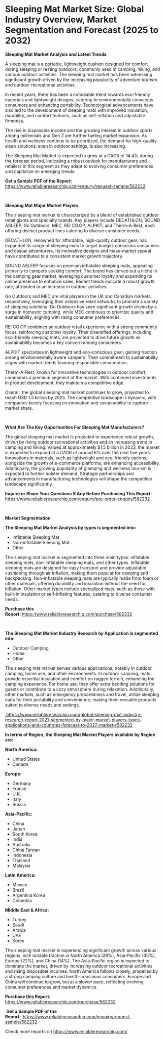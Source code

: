<p><h1>Sleeping Mat Market Size: Global Industry Overview, Market Segmentation and Forecast (2025 to 2032)</h1></p><p><strong>Sleeping Mat Market Analysis and Latest Trends</strong></p>
<p><p>A sleeping mat is a portable, lightweight cushion designed for comfort during sleeping or resting outdoors, commonly used in camping, hiking, and various outdoor activities. The sleeping mat market has been witnessing significant growth driven by the increasing popularity of adventure tourism and outdoor recreational activities.</p><p>In recent years, there has been a noticeable trend towards eco-friendly materials and lightweight designs, catering to environmentally conscious consumers and enhancing portability. Technological advancements have also led to the development of sleeping mats with improved insulation, durability, and comfort features, such as self-inflation and adjustable firmness.</p><p>The rise in disposable income and the growing interest in outdoor sports among millennials and Gen Z are further fueling market expansion. As health and wellness continue to be prioritized, the demand for high-quality sleep solutions, even in outdoor settings, is also increasing.</p><p>The Sleeping Mat Market is expected to grow at a CAGR of 14.4% during the forecast period, indicating a robust outlook for manufacturers and retailers in this segment as they adapt to evolving consumer preferences and capitalize on emerging trends.</p></p>
<p><strong>Get a Sample PDF of the Report:&nbsp;</strong> <a href="https://www.reliableresearchiq.com/enquiry/request-sample/582232?utm_campaign=3050&utm_medium=2&utm_source=Github&utm_content=ia&utm_term=23032025&utm_id=sleeping-mat">https://www.reliableresearchiq.com/enquiry/request-sample/582232</a></p>
<p>&nbsp;</p>
<p><strong>Sleeping Mat Major Market Players</strong></p>
<p><p>The sleeping mat market is characterized by a blend of established outdoor retail giants and specialty brands. Key players include DECATHLON, SOUND ASLEEP, Go Outdoors, MEC, REI CO.OP, ALPKIT, and Therm-A-Rest, each offering distinct product lines catering to diverse consumer needs.</p><p>DECATHLON, renowned for affordable, high-quality outdoor gear, has expanded its range of sleeping mats to target budget-conscious consumers and casual adventurers. Its innovative designs and mass-market appeal have contributed to a consistent market growth trajectory.</p><p>SOUND ASLEEP focuses on premium inflatable sleeping mats, appealing primarily to campers seeking comfort. The brand has carved out a niche in the camping gear market, leveraging customer loyalty and expanding its online presence to enhance sales. Recent trends indicate a robust growth rate, attributed to an increase in outdoor activities.</p><p>Go Outdoors and MEC are vital players in the UK and Canadian markets, respectively, leveraging their extensive retail networks to promote a variety of sleeping solutions. Go Outdoors has seen significant growth driven by a surge in domestic camping, while MEC continues to prioritize quality and sustainability, aligning with rising consumer preferences.</p><p>REI CO.OP combines an outdoor retail experience with a strong community focus, reinforcing customer loyalty. Their diversified offerings, including eco-friendly sleeping mats, are projected to drive future growth as sustainability becomes a key concern among consumers.</p><p>ALPKIT specializes in lightweight and eco-conscious gear, gaining traction among environmentally aware campers. Their commitment to sustainability aligns with market trends favoring responsible consumption.</p><p>Therm-A-Rest, known for innovative technologies in outdoor comfort, commands a premium segment of the market. With continued investments in product development, they maintain a competitive edge.</p><p>Overall, the global sleeping mat market continues to grow, projected to reach USD 1.5 billion by 2025. The competitive landscape is dynamic, with companies keenly focusing on innovation and sustainability to capture market share.</p></p>
<p>&nbsp;</p>
<p><strong>What Are The Key Opportunities For Sleeping Mat Manufacturers?</strong></p>
<p><p>The global sleeping mat market is projected to experience robust growth, driven by rising outdoor recreational activities and an increasing trend in camping and hiking. Valued at approximately $1.5 billion in 2023, the market is expected to expand at a CAGR of around 6% over the next five years. Innovations in materials, such as lightweight and eco-friendly options, alongside the growth of e-commerce platforms, are enhancing accessibility. Additionally, the growing popularity of glamping and wellness tourism is expected to further bolster demand. Strategic partnerships and advancements in manufacturing technologies will shape the competitive landscape significantly.</p></p>
<p><strong>Inquire or Share Your Questions If Any Before Purchasing This Report:</strong> <a href="https://www.reliableresearchiq.com/enquiry/pre-order-enquiry/582232?utm_campaign=3050&utm_medium=2&utm_source=Github&utm_content=ia&utm_term=23032025&utm_id=sleeping-mat">https://www.reliableresearchiq.com/enquiry/pre-order-enquiry/582232</a></p>
<p>&nbsp;</p>
<p><strong>Market Segmentation</strong></p>
<p><strong>The Sleeping Mat Market Analysis by types is segmented into:</strong></p>
<p><ul><li>Inflatable Sleeping Mat</li><li>Non-inflatable Sleeping Mat</li><li>Other</li></ul></p>
<p><p>The sleeping mat market is segmented into three main types: inflatable sleeping mats, non-inflatable sleeping mats, and other types. Inflatable sleeping mats are designed for easy transport and provide adjustable cushioning through air inflation, making them popular for camping and backpacking. Non-inflatable sleeping mats are typically made from foam or other materials, offering durability and insulation without the need for inflation. Other market types include specialized mats, such as those with built-in insulation or self-inflating features, catering to diverse consumer needs.</p></p>
<p><strong>Purchase this Report:&nbsp;</strong><a href="https://www.reliableresearchiq.com/purchase/582232?utm_campaign=3050&utm_medium=2&utm_source=Github&utm_content=ia&utm_term=23032025&utm_id=sleeping-mat">https://www.reliableresearchiq.com/purchase/582232</a></p>
<p>&nbsp;</p>
<p><strong>The Sleeping Mat Market Industry Research by Application is segmented into:</strong></p>
<p><ul><li>Outdoor Camping</li><li>Home</li><li>Other</li></ul></p>
<p><p>The sleeping mat market serves various applications, notably in outdoor camping, home use, and other environments. In outdoor camping, mats provide essential insulation and comfort on rugged terrain, enhancing the camping experience. For home use, they offer extra bedding solutions for guests or contribute to a cozy atmosphere during relaxation. Additionally, other markets, such as emergency preparedness and travel, utilize sleeping mats for their portability and convenience, making them versatile products suited to diverse needs and settings.</p></p>
<p><a href="https://www.reliableresearchiq.com/global-sleeping-mat-industry-research-report-2021-segmented-by-major-market-players-types-applications-and-countries-forecast-to-2027-market-r582232?utm_campaign=3050&utm_medium=2&utm_source=Github&utm_content=ia&utm_term=23032025&utm_id=sleeping-mat">&nbsp;https://www.reliableresearchiq.com/global-sleeping-mat-industry-research-report-2021-segmented-by-major-market-players-types-applications-and-countries-forecast-to-2027-market-r582232</a></p>
<p><strong>In terms of Region, the Sleeping Mat Market Players available by Region are:</strong></p>
<p>
    <p> <strong> North America: </strong>
        <ul>
            <li>United States</li>
            <li>Canada</li>
        </ul>
        </p> 
    <p> <strong> Europe: </strong>
        <ul>
            <li>Germany</li>
            <li>France</li>
            <li>U.K.</li>
            <li>Italy</li>
            <li>Russia</li>
        </ul>
        </p> 
    <p> <strong> Asia-Pacific: </strong>
        <ul>
            <li>China</li>
            <li>Japan</li>
            <li>South Korea</li>
            <li>India</li>
            <li>Australia</li>
            <li>China Taiwan</li>
            <li>Indonesia</li>
            <li>Thailand</li>
            <li>Malaysia</li>
        </ul>
        </p> 
    <p> <strong> Latin America: </strong>
        <ul>
            <li>Mexico</li>
            <li>Brazil</li>
            <li>Argentina Korea</li>
            <li>Colombia</li>
        </ul>
        </p> 
    <p> <strong> Middle East & Africa: </strong>
        <ul>
            <li>Turkey</li>
            <li>Saudi</li>
            <li>Arabia</li>
            <li>UAE</li>
            <li>Korea</li>
        </ul>
    </p>
    </p>
<p><p>The sleeping mat market is experiencing significant growth across various regions, with notable traction in North America (29%), Asia-Pacific (35%), Europe (22%), and China (14%). The Asia-Pacific region is expected to dominate the market, driven by increasing outdoor recreational activities and rising disposable incomes. North America follows closely, propelled by a strong camping culture and health-conscious consumers. Europe and China will continue to grow, but at a slower pace, reflecting evolving consumer preferences and market dynamics.</p></p>
<p><strong>Purchase this Report: </strong><a href="https://www.reliableresearchiq.com/purchase/582232?utm_campaign=3050&utm_medium=2&utm_source=Github&utm_content=ia&utm_term=23032025&utm_id=sleeping-mat">https://www.reliableresearchiq.com/purchase/582232</a></p>
<p>&nbsp;<strong>Get a Sample PDF of the Report:&nbsp;&nbsp;</strong><a href="https://www.reliableresearchiq.com/enquiry/request-sample/582232?utm_campaign=3050&utm_medium=2&utm_source=Github&utm_content=ia&utm_term=23032025&utm_id=sleeping-mat">https://www.reliableresearchiq.com/enquiry/request-sample/582232</a></p>
<p><strong></strong></p>
<p>Check more reports on <a href="https://www.reliableresearchiq.com/?utm_campaign=3050&utm_medium=2&utm_source=Github&utm_content=ia&utm_term=23032025&utm_id=sleeping-mat">https://www.reliableresearchiq.com/</a></p>